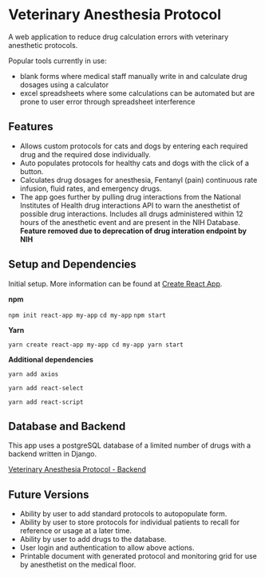 # Veterinary Anesthesia Protocol

A web application to reduce drug calculation errors with veterinary anesthetic protocols. 

Popular tools currently in use:
- blank forms where medical staff manually write in and calculate drug dosages using a calculator
- excel spreadsheets where some calculations can be automated but are prone to user error through spreadsheet interference 

## Features

- Allows custom protocols for cats and dogs by entering each required drug and the required dose individually. 
 - Auto populates protocols for healthy cats and dogs with the click of a button.
 - Calculates drug dosages for anesthesia, Fentanyl (pain) continuous rate infusion, fluid rates, and emergency drugs.
 - The app goes further by pulling drug interactions from the National Institutes of Health drug interactions API to warn the anesthetist of possible drug interactions. Includes all drugs administered within 12 hours of the anesthetic event and are present in the NIH Database. **Feature removed due to deprecation of drug interation endpoint by NIH**

## Setup and Dependencies

Initial setup. 
More information can be found at 
[Create React App](https://github.com/facebook/create-react-app#creating-an-app).

**npm**

`npm init react-app my-app`
`cd my-app`
`npm start`

**Yarn**

`yarn create react-app my-app
cd my-app
yarn start`

**Additional dependencies**

`yarn add axios`

`yarn add react-select`

`yarn add react-script`

## Database and Backend

This app uses a postgreSQL database of a limited number of drugs with a backend written in Django.

[Veterinary Anesthesia Protocol - Backend](https://github.com/1lynnj/vet-anes.git)
  
## Future Versions

- Ability by user to add standard protocols to autopopulate form.
- Ability by user to store protocols for individual patients to recall for reference or usage at a later time.
- Ability by user to add drugs to the database.
- User login and authentication to allow above actions.
- Printable document with generated protocol and monitoring grid for use by anesthetist on the medical floor.
